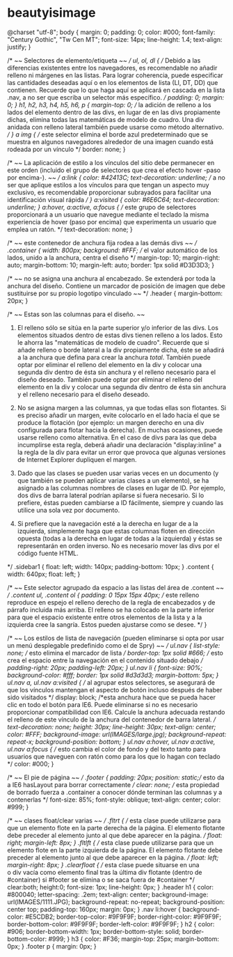 # beautyisimage
@charset "utf-8";
body {
	margin: 0;
	padding: 0;
	color: #000;
	font-family: "Century Gothic", "Tw Cen MT";
	font-size: 14px;
	line-height: 1.4;
	text-align: justify;
}

/* ~~ Selectores de elemento/etiqueta ~~ */
ul, ol, dl { /* Debido a las diferencias existentes entre los navegadores, es recomendable no añadir relleno ni márgenes en las listas. Para lograr coherencia, puede especificar las cantidades deseadas aquí o en los elementos de lista (LI, DT, DD) que contienen. Recuerde que lo que haga aquí se aplicará en cascada en la lista .nav, a no ser que escriba un selector más específico. */
	padding: 0;
	margin: 0;
}
h1, h2, h3, h4, h5, h6, p {
	margin-top: 0; /* la adición de relleno a los lados del elemento dentro de las divs, en lugar de en las divs propiamente dichas, elimina todas las matemáticas de modelo de cuadro. Una div anidada con relleno lateral también puede usarse como método alternativo. */
}
a img { /* este selector elimina el borde azul predeterminado que se muestra en algunos navegadores alrededor de una imagen cuando está rodeada por un vínculo */
	border: none;
}

/* ~~ La aplicación de estilo a los vínculos del sitio debe permanecer en este orden (incluido el grupo de selectores que crea el efecto hover -paso por encima-). ~~ */
a:link {
	color: #42413C;
	text-decoration: underline; /* a no ser que aplique estilos a los vínculos para que tengan un aspecto muy exclusivo, es recomendable proporcionar subrayados para facilitar una identificación visual rápida */
}
a:visited {
	color: #6E6C64;
	text-decoration: underline;
}
a:hover, a:active, a:focus { /* este grupo de selectores proporcionará a un usuario que navegue mediante el teclado la misma experiencia de hover (paso por encima) que experimenta un usuario que emplea un ratón. */
	text-decoration: none;
}

/* ~~ este contenedor de anchura fija rodea a las demás divs ~~ */
.container {
	width: 800px;
	background: #FFF; /* el valor automático de los lados, unido a la anchura, centra el diseño */
	margin-top: 10;
	margin-right: auto;
	margin-bottom: 10;
	margin-left: auto;
	border: 1px solid #D3D3D3;
}

/* ~~ no se asigna una anchura al encabezado. Se extenderá por toda la anchura del diseño. Contiene un marcador de posición de imagen que debe sustituirse por su propio logotipo vinculado ~~ */
.header {
	margin-bottom: 20px;
}

/* ~~ Estas son las columnas para el diseño. ~~ 

1) El relleno sólo se sitúa en la parte superior y/o inferior de las divs. Los elementos situados dentro de estas divs tienen relleno a los lados. Esto le ahorra las "matemáticas de modelo de cuadro". Recuerde que si añade relleno o borde lateral a la div propiamente dicha, éste se añadirá a la anchura que defina para crear la anchura *total*. También puede optar por eliminar el relleno del elemento en la div y colocar una segunda div dentro de ésta sin anchura y el relleno necesario para el diseño deseado. También puede optar por eliminar el relleno del elemento en la div y colocar una segunda div dentro de ésta sin anchura y el relleno necesario para el diseño deseado.

2) No se asigna margen a las columnas, ya que todas ellas son flotantes. Si es preciso añadir un margen, evite colocarlo en el lado hacia el que se produce la flotación (por ejemplo: un margen derecho en una div configurada para flotar hacia la derecha). En muchas ocasiones, puede usarse relleno como alternativa. En el caso de divs para las que deba incumplirse esta regla, deberá añadir una declaración "display:inline" a la regla de la div para evitar un error que provoca que algunas versiones de Internet Explorer dupliquen el margen.

3) Dado que las clases se pueden usar varias veces en un documento (y que también se pueden aplicar varias clases a un elemento), se ha asignado a las columnas nombres de clases en lugar de ID. Por ejemplo, dos divs de barra lateral podrían apilarse si fuera necesario. Si lo prefiere, éstas pueden cambiarse a ID fácilmente, siempre y cuando las utilice una sola vez por documento.

4) Si prefiere que la navegación esté a la derecha en lugar de a la izquierda, simplemente haga que estas columnas floten en dirección opuesta (todas a la derecha en lugar de todas a la izquierda) y éstas se representarán en orden inverso. No es necesario mover las divs por el código fuente HTML.

*/
.sidebar1 {
	float: left;
	width: 140px;
	padding-bottom: 10px;
}
.content {
	width: 640px;
	float: left;
}

/* ~~ Este selector agrupado da espacio a las listas del área de .content ~~ */
.content ul, .content ol { 
	padding: 0 15px 15px 40px; /* este relleno reproduce en espejo el relleno derecho de la regla de encabezados y de párrafo incluida más arriba. El relleno se ha colocado en la parte inferior para que el espacio existente entre otros elementos de la lista y a la izquierda cree la sangría. Estos pueden ajustarse como se desee. */
}

/* ~~ Los estilos de lista de navegación (pueden eliminarse si opta por usar un menú desplegable predefinido como el de Spry) ~~ */
ul.nav {
	list-style: none; /* esto elimina el marcador de lista */
	border-top: 1px solid #666; /* esto crea el espacio entre la navegación en el contenido situado debajo */
	padding-right: 20px;
	padding-left: 20px;
}
ul.nav li {
	font-size: 90%;
	background-color: #fff;
	border: 1px solid #d3d3d3;
	margin-bottom: 5px;
}
ul.nav a, ul.nav a:visited { /* al agrupar estos selectores, se asegurará de que los vínculos mantengan el aspecto de botón incluso después de haber sido visitados */
	display: block;  /*esta anchura hace que se pueda hacer clic en todo el botón para IE6. Puede eliminarse si no es necesario proporcionar compatibilidad con IE6. Calcule la anchura adecuada restando el relleno de este vínculo de la anchura del contenedor de barra lateral. */
	text-decoration: none;
	height: 30px;
	line-height: 30px;
	text-align: center;
	color: #FFF;
	background-image: url(IMAGES/large.jpg);
	background-repeat: repeat-x;
	background-position: bottom;
}
ul.nav a:hover, ul.nav a:active, ul.nav a:focus { /* esto cambia el color de fondo y del texto tanto para usuarios que naveguen con ratón como para los que lo hagan con teclado */
	color: #000;
}

/* ~~ El pie de página ~~ */
.footer {
	padding: 20px;
	position: static;/* esto da a IE6 hasLayout para borrar correctamente */
	clear: none; /* esta propiedad de borrado fuerza a .container a conocer dónde terminan las columnas y a contenerlas */
	font-size: 85%;
	font-style: oblique;
	text-align: center;
	color: #999;
}

/* ~~ clases float/clear varias ~~ */
.fltrt {  /* esta clase puede utilizarse para que un elemento flote en la parte derecha de la página. El elemento flotante debe preceder al elemento junto al que debe aparecer en la página. */
	float: right;
	margin-left: 8px;
}
.fltlft { /* esta clase puede utilizarse para que un elemento flote en la parte izquierda de la página. El elemento flotante debe preceder al elemento junto al que debe aparecer en la página. */
	float: left;
	margin-right: 8px;
}
.clearfloat { /* esta clase puede situarse en una <br /> o div vacía como elemento final tras la última div flotante (dentro de #container) si #footer se elimina o se saca fuera de #container */
	clear:both;
	height:0;
	font-size: 1px;
	line-height: 0px;
}
.header h1 {
	color: #800040;
	letter-spacing: .2em;
	text-align: center;
	background-image: url(IMAGES/1111.JPG);
	background-repeat: no-repeat;
	background-position: center top;
	padding-top: 160px;
	margin: 0px;
}
.nav li:hover {
	background-color: #E5CDB2;
	border-top-color: #9F9F9F;
	border-right-color: #9F9F9F;
	border-bottom-color: #9F9F9F;
	border-left-color: #9F9F9F;
}
h2 {
	color: #906;
	border-bottom-width: 1px;
	border-bottom-style: solid;
	border-bottom-color: #999;
}
h3 {
	color: #F36;
	margin-top: 25px;
	margin-bottom: 0px;
}
.footer p {
	margin: 0px;
}
